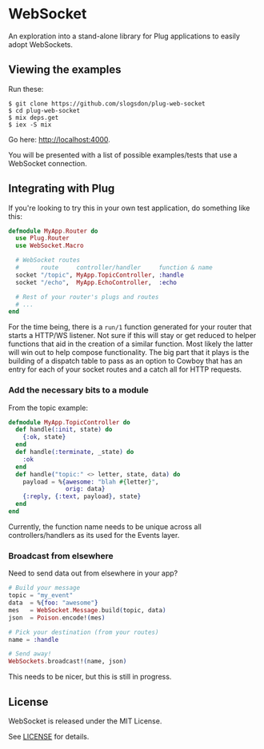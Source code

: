 # WebSocket

An exploration into a stand-alone library for
Plug applications to easily adopt WebSockets.

## Viewing the examples

Run these:

```
$ git clone https://github.com/slogsdon/plug-web-socket
$ cd plug-web-socket
$ mix deps.get
$ iex -S mix
```

Go here: <http://localhost:4000>.

You will be presented with a list of possible
examples/tests that use a WebSocket connection.

## Integrating with Plug

If you're looking to try this in your own test
application, do something like this:

```elixir
defmodule MyApp.Router do
  use Plug.Router
  use WebSocket.Macro

  # WebSocket routes
  #      route     controller/handler     function & name
  socket "/topic", MyApp.TopicController, :handle
  socket "/echo",  MyApp.EchoController,  :echo

  # Rest of your router's plugs and routes
  # ...
end
```

For the time being, there is a `run/1` function
generated for your router that starts a HTTP/WS
listener. Not sure if this will stay or get
reduced to helper functions that aid in the
creation of a similar function. Most likely the
latter will win out to help compose functionality.
The big part that it plays is the building of a
dispatch table to pass as an option to Cowboy that
has an entry for each of your socket routes and a
catch all for HTTP requests.

### Add the necessary bits to a module

From the topic example:

```elixir
defmodule MyApp.TopicController do
  def handle(:init, state) do
    {:ok, state}
  end
  def handle(:terminate, _state) do
    :ok
  end
  def handle("topic:" <> letter, state, data) do
    payload = %{awesome: "blah #{letter}", 
                orig: data}
    {:reply, {:text, payload}, state}
  end
end
```

Currently, the function name needs to be unique
across all controllers/handlers as its used for
the Events layer.

### Broadcast from elsewhere

Need to send data out from elsewhere in your app?

```elixir
# Build your message
topic = "my_event"
data  = %{foo: "awesome"}
mes   = WebSocket.Message.build(topic, data)
json  = Poison.encode!(mes)

# Pick your destination (from your routes)
name = :handle

# Send away!
WebSockets.broadcast!(name, json)
```

This needs to be nicer, but this is still in
progress.

## License

WebSocket is released under the MIT License.

See [LICENSE](https://github.com/slogsdon/plug-web-socket/blob/master/LICENSE) for details.
